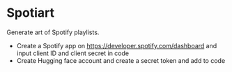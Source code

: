 # Spotiart
Generate art of Spotify playlists.

- Create a Spotify app on https://developer.spotify.com/dashboard and input client ID and client secret in code
- Create Hugging face account and create a secret token and add to code
